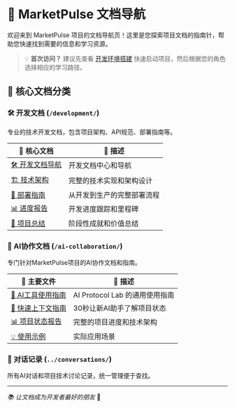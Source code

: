 # 📖 MarketPulse 文档导航

欢迎来到 MarketPulse 项目的文档导航页！这里是您探索项目文档的指南针，帮助您快速找到需要的信息和学习资源。

> 💡 **首次访问？** 建议先查看 [开发环境搭建](development/README-DEV.md) 快速启动项目，然后根据您的角色选择相应的学习路径。

## 📁 核心文档分类

### 🛠️ 开发文档 (`/development/`)
专业的技术开发文档，包含项目架构、API规范、部署指南等。

| 📄 核心文档 | 📝 描述 |
|------------|---------|
| [🛠️ 开发文档导航](development/README.md) | 开发文档中心和导航 |
| [🏗️ 技术架构](development/technical-architecture.md) | 完整的技术实现和架构设计 |
| [🚀 部署指南](development/deployment-guide.md) | 从开发到生产的完整部署流程 |
| [📊 进度报告](development/progress-reports/) | 开发进度跟踪和里程碑 |
| [🎯 项目总结](development/project-summaries/) | 阶段性成就和价值总结 |

### 🤖 AI协作文档 (`/ai-collaboration/`)
专门针对MarketPulse项目的AI协作文档和指南。

| 📄 主要文件 | 📝 描述 |
|------------|---------|
| [📖 AI工具使用指南](ai-collaboration/USAGE-GUIDE.md) | AI Protocol Lab 的通用使用指南 |
| [🚀 快速上下文指南](ai-collaboration/AI-CONTEXT-GUIDE.md) | 30秒让新AI助手了解项目状态 |
| [📊 项目状态报告](ai-collaboration/PROJECT-STATUS-2025-07-20.md) | 完整的项目进度和技术架构 |
| [💡 使用示例](ai-collaboration/USAGE-EXAMPLES.md) | 实际应用场景 |

### 💬 对话记录 (`../conversations/`)
所有AI对话和项目技术讨论记录，统一管理便于查找。

---
*📚 让文档成为开发者最好的朋友* 🚀
